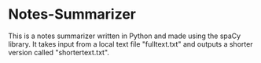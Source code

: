# Notes-Summarizer
This is a notes summarizer written in Python and made using the spaCy library. It takes input from a local text file "fulltext.txt" and outputs a shorter version called "shortertext.txt".
